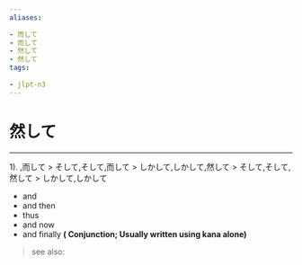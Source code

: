 ```yaml
---
aliases:
    
- 而して
- 而して
- 然して
- 然して
tags:
    
- jlpt-n3
---
```


# 然して
---
1).
,而して > そして,そして,而して > しかして,しかして,然して > そして,そして,然して > しかして,しかして

- and
- and then
- thus
- and now
- and finally
**( Conjunction; Usually written using kana alone)**
> see also: 
            